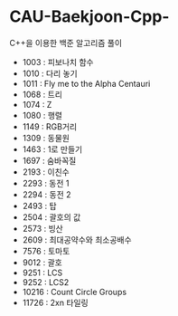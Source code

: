 # CAU-Baekjoon-Cpp-
C++을 이용한 백준 알고리즘 풀이

* 1003 : 피보나치 함수
* 1010 : 다리 놓기
* 1011 : Fly me to the Alpha Centauri
* 1068 : 트리
* 1074 : Z
* 1080 : 행렬
* 1149 : RGB거리
* 1309 : 동물원
* 1463 : 1로 만들기
* 1697 : 숨바꼭질
* 2193 : 이친수
* 2293 : 동전 1
* 2294 : 동전 2
* 2493 : 탑
* 2504 : 괄호의 값
* 2573 : 빙산
* 2609 : 최대공약수와 최소공배수
* 7576 : 토마토
* 9012 : 괄호
* 9251 : LCS
* 9252 : LCS2
* 10216 : Count Circle Groups
* 11726 : 2xn 타일링
